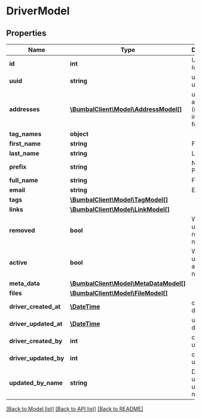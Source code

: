 # DriverModel

## Properties
Name | Type | Description | Notes
------------ | ------------- | ------------- | -------------
**id** | **int** | Unique Identifier | [optional] 
**uuid** | **string** | unique per user | [optional] 
**addresses** | [**\BumbalClient\Model\AddressModel[]**](AddressModel.md) | user address (mostly interesting for drivers) | [optional] 
**tag_names** | **object** |  | [optional] 
**first_name** | **string** | First Name | [optional] 
**last_name** | **string** | Last Name | [optional] 
**prefix** | **string** | Name Prefix | [optional] 
**full_name** | **string** | Full name | [optional] 
**email** | **string** | Email | [optional] 
**tags** | [**\BumbalClient\Model\TagModel[]**](TagModel.md) |  | [optional] 
**links** | [**\BumbalClient\Model\LinkModel[]**](LinkModel.md) |  | [optional] 
**removed** | **bool** | Whether user is removed or not | [optional] 
**active** | **bool** | Whether user is still active or not | [optional] 
**meta_data** | [**\BumbalClient\Model\MetaDataModel[]**](MetaDataModel.md) |  | [optional] 
**files** | [**\BumbalClient\Model\FileModel[]**](FileModel.md) |  | [optional] 
**driver_created_at** | [**\DateTime**](\DateTime.md) | created_at date time | [optional] 
**driver_updated_at** | [**\DateTime**](\DateTime.md) | updated_at date time | [optional] 
**driver_created_by** | **int** | created_by user id | [optional] 
**driver_updated_by** | **int** | created_by user id | [optional] 
**updated_by_name** | **string** | Driver updated by user full name | [optional] 

[[Back to Model list]](../README.md#documentation-for-models) [[Back to API list]](../README.md#documentation-for-api-endpoints) [[Back to README]](../README.md)


